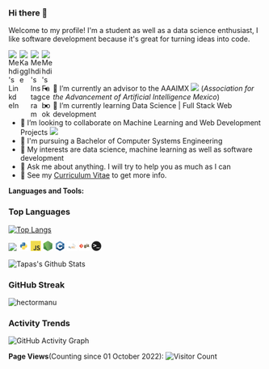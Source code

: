 ### Hi there 👋

Welcome to my profile! I'm a student as well as a data science enthusiast, I like software development because it's great for turning ideas into code.




<a href="https://www.linkedin.com/in/hector-manu/">
  <img align="left" alt="Mehdi's LinkdeIn" width="22px" src="https://cdn-icons-png.flaticon.com/512/174/174857.png" />
</a>
<a href="https://www.kaggle.com/hctormanuelruizjurez">
  <img align="left" alt="Kaggle" width="22px" src="https://cdn4.iconfinder.com/data/icons/logos-and-brands/512/189_Kaggle_logo_logos-512.png" />
</a>
<a href="https://www.instagram.com/hectorruizjuarez/">
  <img align="left" alt="Mehdi's Instagram" width="22px" src="https://i0.wp.com/eltallerdehector.com/wp-content/uploads/2022/06/cd939-logo-instagram-png.png?fit=512%2C512&ssl=1" />
</a>
<a href="https://www.facebook.com/Hector.MRj">
  <img align="left" alt="Mehdi's Facebook" width="22px" src="https://upload.wikimedia.org/wikipedia/commons/thumb/5/51/Facebook_f_logo_%282019%29.svg/2048px-Facebook_f_logo_%282019%29.svg.png" />
</a>

<br />
<br />
<br />

- 🔭 I’m currently an advisor to the AAAIMX <img src="https://www.aaaimx.org/img/sprites/aaaimx-transparent.png" width="30"> (*Association for the Advancement of Artificial Intelligence Mexico*)
- 🌱 I’m currently learning Data Science | Full Stack Web development
- 👯 I’m looking to collaborate on Machine Learning and Web Development Projects <img src="https://media.giphy.com/media/WUlplcMpOCEmTGBtBW/giphy.gif" width="30">
- 💼 I'm pursuing a Bachelor of Computer Systems Engineering
- 🤔 My interests are data science, machine learning as well as software development
- 💬 Ask me about anything. I will try to help you as much as I can
- 📝 See my <a target="_blank" href="https://drive.google.com/file/d/1zFW2aex_hxdBDkfNVUDDp-abtI1jdynY/view?usp=share_link" target="_blank">Curriculum Vitae</a> to get more info.


**Languages and Tools:**  
### Top Languages

[![Top Langs](https://github-readme-stats.vercel.app/api/top-langs/?username=hectormanu&layout=compact)](https://github.com/hectormanu/github-readme-stats)

<code><img height="20" src="https://pytorch.org/assets/images/pytorch-logo.png"></code>
<code><img height="20" src="https://raw.githubusercontent.com/github/explore/80688e429a7d4ef2fca1e82350fe8e3517d3494d/topics/python/python.png"></code>
<code><img height="20" src="https://raw.githubusercontent.com/github/explore/80688e429a7d4ef2fca1e82350fe8e3517d3494d/topics/javascript/javascript.png"></code>
<code><img height="20" src="https://raw.githubusercontent.com/github/explore/80688e429a7d4ef2fca1e82350fe8e3517d3494d/topics/nodejs/nodejs.png"></code>
<code><img height="20" src="https://raw.githubusercontent.com/github/explore/80688e429a7d4ef2fca1e82350fe8e3517d3494d/topics/cpp/cpp.png"></code>
<code><img height="20" src="https://raw.githubusercontent.com/github/explore/80688e429a7d4ef2fca1e82350fe8e3517d3494d/topics/mysql/mysql.png"></code>
<code><img height="20" src="https://raw.githubusercontent.com/github/explore/80688e429a7d4ef2fca1e82350fe8e3517d3494d/topics/git/git.png"></code>
<code><img height="20" src="https://raw.githubusercontent.com/github/explore/80688e429a7d4ef2fca1e82350fe8e3517d3494d/topics/terminal/terminal.png"></code>

![Tapas's Github Stats](https://github-readme-stats.vercel.app/api?username=hectormanu&show_icons=true&theme=radical)

### GitHub Streak

<img width="48%" src="https://github-readme-streak-stats.herokuapp.com/?user=hectormanu&theme=highcontrast&hide_border=true" alt="hectormanu" />

### Activity Trends

![GitHub Activity Graph](https://activity-graph.herokuapp.com/graph?username=hectormanu&theme=dracula&hide_border=true)

**Page Views**(Counting since 01 October 2022): ![Visitor Count](https://profile-counter.glitch.me/hectormanu/count.svg)
